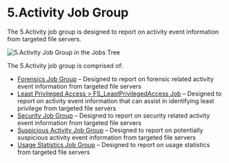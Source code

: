 # 5.Activity Job Group

The 5.Activity job group is designed to report on activity event information from targeted file
servers.

![5.Activity Job Group in the Jobs Tree](/img/product_docs/accessanalyzer/12.0/solutions/filesystem/activity/jobstree.webp)

The 5.Activity job group is comprised of:

- [Forensics Job Group](/docs/accessanalyzer/12.0/solutions/filesystem/activity/forensics/overview.md) – Designed to report on forensic related activity
  event information from targeted file servers
- [Least Privileged Access > FS_LeastPrivilegedAccess Job](/docs/accessanalyzer/12.0/solutions/filesystem/activity/fs_leastprivilegedaccess.md) – Designed
  to report on activity event information that can assist in identifying least privilege from
  targeted file servers
- [Security Job Group](/docs/accessanalyzer/12.0/solutions/filesystem/activity/security/overview.md) – Designed to report on security related activity event
  information from targeted file servers
- [Suspicious Activity Job Group](/docs/accessanalyzer/12.0/solutions/filesystem/activity/suspiciousactivity/overview.md) – Designed to report on
  potentially suspicious activity event information from targeted file servers
- [Usage Statistics Job Group](/docs/accessanalyzer/12.0/solutions/filesystem/activity/usagestatistics/overview.md) – Designed to report on usage statistics
  from targeted file servers
